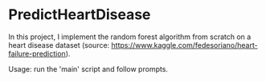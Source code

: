 # PredictHeartDisease

In this project, I implement the random forest algorithm from scratch on a heart disease dataset (source: https://www.kaggle.com/fedesoriano/heart-failure-prediction).

Usage: run the 'main' script and follow prompts.
